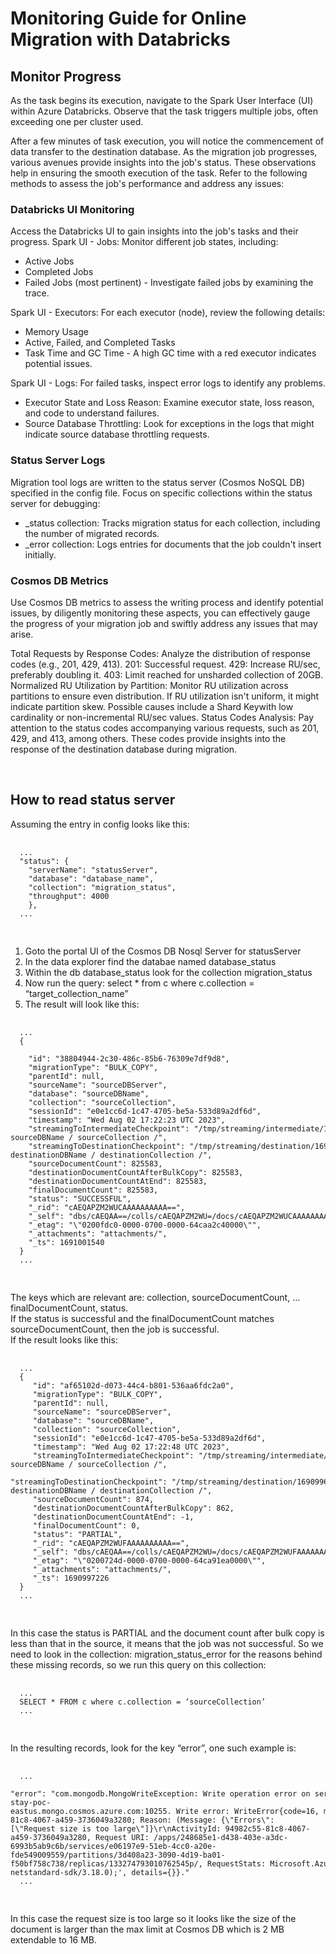 # Monitoring Guide for Online Migration with Databricks

## Monitor Progress

As the task begins its execution, navigate to the Spark User Interface (UI) within Azure Databricks. Observe that the task triggers multiple jobs, often exceeding one per cluster used.

After a few minutes of task execution, you will notice the commencement of data transfer to the destination database. As the migration job progresses, various avenues provide insights into the job's status. These observations help in ensuring the smooth execution of the task. Refer to the following methods to assess the job's performance and address any issues:

### Databricks UI Monitoring

Access the Databricks UI to gain insights into the job's tasks and their progress. 
Spark UI - Jobs: Monitor different job states, including:

- Active Jobs 
- Completed Jobs 
- Failed Jobs (most pertinent) - Investigate failed jobs by examining the trace. </br>

Spark UI - Executors: For each executor (node), review the following details: 
- Memory Usage 
- Active, Failed, and Completed Tasks 
- Task Time and GC Time - A high GC time with a red executor indicates potential issues. </br>

Spark UI - Logs: For failed tasks, inspect error logs to identify any problems.

- Executor State and Loss Reason: Examine executor state, loss reason, and code to understand failures.
- Source Database Throttling: Look for exceptions in the logs that might indicate source database throttling requests. </br>

### Status Server Logs

Migration tool logs are written to the status server (Cosmos NoSQL DB) specified in the config file.
Focus on specific collections within the status server for debugging:

- _status collection: Tracks migration status for each collection, including the number of migrated records.
- _error collection: Logs entries for documents that the job couldn't insert initially. </br>

### Cosmos DB Metrics

Use Cosmos DB metrics to assess the writing process and identify potential issues, by diligently monitoring these aspects, you can effectively gauge the progress of your migration job and swiftly address any issues that may arise.

Total Requests by Response Codes:
Analyze the distribution of response codes (e.g., 201, 429, 413).
201: Successful request.
429: Increase RU/sec, preferably doubling it.
403: Limit reached for unsharded collection of 20GB.
Normalized RU Utilization by Partition:
Monitor RU utilization across partitions to ensure even distribution.
If RU utilization isn't uniform, it might indicate partition skew.
Possible causes include a Shard Keywith low cardinality or non-incremental RU/sec values.
Status Codes Analysis:
Pay attention to the status codes accompanying various requests, such as 201, 429, and 413, among others. These codes provide insights into the response of the destination database during migration. </br>

</br>

## How to read status server

Assuming the entry in config looks like this:
  <pre>
  <code>
  ...
  "status": {
    "serverName": "statusServer",
    "database": "database_name",
    "collection": "migration_status",
    "throughput": 4000
    },
  ...
  </code>
  </pre>

1. Goto the portal UI of the Cosmos DB Nosql Server for statusServer
2. In the data explorer find the databae named database_status
3. Within the db database_status look for the collection migration_status
4. Now run the query: select * from c where c.collection = “target_collection_name”
5. The result will look like this:
  <pre>
  <code>
  ...
  {  

    "id": "38804944-2c30-486c-85b6-76309e7df9d8",  
    "migrationType": "BULK_COPY",  
    "parentId": null,  
    "sourceName": "sourceDBServer",  
    "database": "sourceDBName",  
    "collection": "sourceCollection",  
    "sessionId": "e0e1cc6d-1c47-4705-be5a-533d89a2df6d",  
    "timestamp": "Wed Aug 02 17:22:23 UTC 2023",  
    "streamingToIntermediateCheckpoint": "/tmp/streaming/intermediate/1690996943511/ sourceDBName / sourceCollection /",  
    "streamingToDestinationCheckpoint": "/tmp/streaming/destination/1690996943511/ destinationDBName / destinationCollection /",  
    "sourceDocumentCount": 825583,  
    "destinationDocumentCountAfterBulkCopy": 825583,  
    "destinationDocumentCountAtEnd": 825583,  
    "finalDocumentCount": 825583,  
    "status": "SUCCESSFUL",  
    "_rid": "cAEQAPZM2WUCAAAAAAAAAA==",  
    "_self": "dbs/cAEQAA==/colls/cAEQAPZM2WU=/docs/cAEQAPZM2WUCAAAAAAAAAA==/",  
    "_etag": "\"0200fdc0-0000-0700-0000-64caa2c40000\"",  
    "_attachments": "attachments/",  
    "_ts": 1691001540  
  }  
  ...
  </code>
  </pre>

The keys which are relevant are: collection, sourceDocumentCount, … finalDocumentCount, status.  
If the status is successful and the finalDocumentCount matches sourceDocumentCount, then the job is successful.  
If the result looks like this:
  <pre>
  <code>
  ...
  {  
     "id": "af65102d-d073-44c4-b801-536aa6fdc2a0",  
     "migrationType": "BULK_COPY",  
     "parentId": null,  
     "sourceName": "sourceDBServer",  
     "database": "sourceDBName",  
     "collection": "sourceCollection",  
     "sessionId": "e0e1cc6d-1c47-4705-be5a-533d89a2df6d",  
     "timestamp": "Wed Aug 02 17:22:48 UTC 2023",  
     "streamingToIntermediateCheckpoint": "/tmp/streaming/intermediate/1690996943511/ sourceDBName / sourceCollection /",  
     "streamingToDestinationCheckpoint": "/tmp/streaming/destination/1690996943511/ destinationDBName / destinationCollection /",  
     "sourceDocumentCount": 874,  
     "destinationDocumentCountAfterBulkCopy": 862,  
     "destinationDocumentCountAtEnd": -1,  
     "finalDocumentCount": 0,  
     "status": "PARTIAL",  
     "_rid": "cAEQAPZM2WUFAAAAAAAAAA==",  
     "_self": "dbs/cAEQAA==/colls/cAEQAPZM2WU=/docs/cAEQAPZM2WUFAAAAAAAAAA==/",  
     "_etag": "\"0200724d-0000-0700-0000-64ca91ea0000\"",  
     "_attachments": "attachments/",  
     "_ts": 1690997226  
  }  
  ...
  </code>
  </pre>

In this case the status is PARTIAL and the document count after bulk copy is less than that in the source, it means that the job was not successful. So we need to look in the collection: migration_status_error for the reasons behind these missing records, so we run this query on this collection:
  <pre>
  <code>
  ...
  SELECT * FROM c where c.collection = ‘sourceCollection’
  ...
  </code>
  </pre>

In the resulting records, look for the key “error”, one such example is:
  <pre>
  <code>
  ...
  "error": "com.mongodb.MongoWriteException: Write operation error on server agys-stay-poc-eastus.mongo.cosmos.azure.com:10255. Write error: WriteError{code=16, message='Error=16, Details='Response status code does not indicate success: RequestEntityTooLarge (413); Substatus: 0; ActivityId: 94982c55-81c8-4067-a459-3736049a3280; Reason: (Message: {\"Errors\":[\"Request size is too large\"]}\r\nActivityId: 94982c55-81c8-4067-a459-3736049a3280, Request URI: /apps/248685e1-d438-403e-a3dc-6993b5ab9c6b/services/e06197e9-51eb-4cc0-a20e-fde549009559/partitions/3d408a23-3090-4d19-ba01-f50bf758c738/replicas/133274793010762545p/, RequestStats: Microsoft.Azure.Cosmos.Tracing.TraceData.ClientSideRequestStatisticsTraceDatum, SDK: Windows/10.0.17763 cosmos-netstandard-sdk/3.18.0);', details={}}."
  ...
  </code>
  </pre>
In this case the request size is too large so it looks like the size of the document is larger than the max limit at Cosmos DB which is 2 MB extendable to 16 MB.